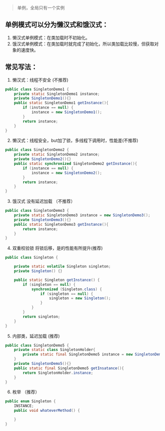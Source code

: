 > 单例，全局只有一个实例
## 单例模式可以分为懒汉式和饿汉式：
1. 懒汉式单例模式：在类加载时不初始化。
2. 饿汉式单例模式：在类加载时就完成了初始化，所以类加载比较慢，但获取对象的速度快。
## 常见写法：
1. 懒汉式：线程不安全 (不推荐)
```java
public class SingletonDemo1 {
    private static SingletonDemo1 instance;
    private SingletonDemo1(){}
    public static SingletonDemo1 getInstance(){
        if (instance == null) {
            instance = new SingletonDemo1();
        }
        return instance;
    }
}
```
2. 懒汉式：线程安全，but加了锁，多线程下调用时，性能差(不推荐)
```java
public class SingletonDemo2 {
    private static SingletonDemo2 instance;
    private SingletonDemo2(){}
    public static synchronized SingletonDemo2 getInstance(){
        if (instance == null) {
            instance = new SingletonDemo2();
        }
        return instance;
    }
}
```
3. 饿汉式 没有延迟加载 （不推荐）
```java
public class SingletonDemo3 {
    private static SingletonDemo3 instance = new SingletonDemo3();
    private SingletonDemo3(){}
    public static SingletonDemo3 getInstance(){
        return instance;
    }
}
```
4. 双重校验锁  将锁后移，是的性能有所提升(推荐) 
```java
public class Singleton {

    private static volatile Singleton singleton;
    private Singleton() {}

    public static Singleton getInstance() {
        if (singleton == null) {
            synchronized (Singleton.class) {
                if (singleton == null) {
                    singleton = new Singleton();
                }
            }
        }
        return singleton;
    }
}
```
5. 内部类，延迟加载 (推荐)
```java
public class SingletonDemo5 {
    private static class SingletonHolder{
        private static final SingletonDemo5 instance = new SingletonDemo5();
    }
    private SingletonDemo5(){}
    public static final SingletonDemo5 getInsatance(){
        return SingletonHolder.instance;
    }
}
```
6. 枚举 （推荐）
```java
public enum Singleton {
    INSTANCE;
    public void whateverMethod() {

    }
}
```
